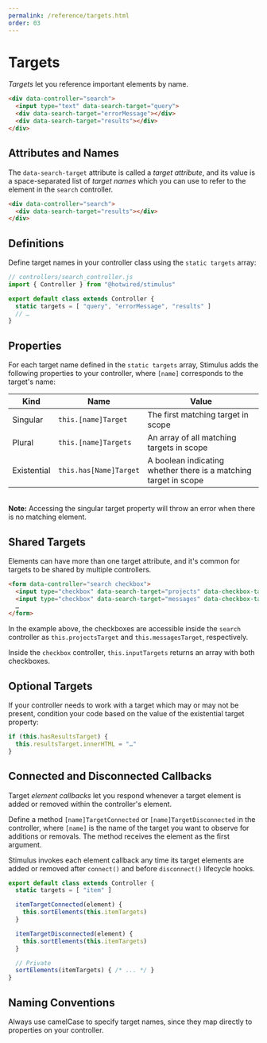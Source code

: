 ```yaml
---
permalink: /reference/targets.html
order: 03
---
```


# Targets

_Targets_ let you reference important elements by name.

<meta data-controller="callout" data-callout-text-value="search.query">
<meta data-controller="callout" data-callout-text-value="search.errorMessage">
<meta data-controller="callout" data-callout-text-value="search.results">

```html
<div data-controller="search">
  <input type="text" data-search-target="query">
  <div data-search-target="errorMessage"></div>
  <div data-search-target="results"></div>
</div>
```

## Attributes and Names

The `data-search-target` attribute is called a _target attribute_, and its value is a space-separated list of _target names_ which you can use to refer to the element in the `search` controller.

<meta data-controller="callout" data-callout-text-value="search">
<meta data-controller="callout" data-callout-text-value="results">

```html
<div data-controller="s​earch">
  <div data-search-target="results"></div>
</div>
```

## Definitions

Define target names in your controller class using the `static targets` array:

```js
// controllers/search_controller.js
import { Controller } from "@hotwired/stimulus"

export default class extends Controller {
  static targets = [ "query", "errorMessage", "results" ]
  // …
}
```

## Properties

For each target name defined in the `static targets` array, Stimulus adds the following properties to your controller, where `[name]` corresponds to the target's name:

Kind        | Name                   | Value
----------- | ---------------------- | -----
Singular    | `this.[name]Target`    | The first matching target in scope
Plural      | `this.[name]Targets`   | An array of all matching targets in scope
Existential | `this.has[Name]Target` | A boolean indicating whether there is a matching target in scope

<br>**Note:** Accessing the singular target property will throw an error when there is no matching element.

## Shared Targets

Elements can have more than one target attribute, and it's common for targets to be shared by multiple controllers.

<meta data-controller="callout" data-callout-text-value="data-search-target=&quot;projects&quot;">
<meta data-controller="callout" data-callout-text-value="data-search-target=&quot;messages&quot;">
<meta data-controller="callout" data-callout-text-value="data-checkbox-target=&quot;input&quot;">

```html
<form data-controller="search checkbox">
  <input type="checkbox" data-search-target="projects" data-checkbox-target="input">
  <input type="checkbox" data-search-target="messages" data-checkbox-target="input">
  …
</form>
```

In the example above, the checkboxes are accessible inside the `search` controller as `this.projectsTarget` and `this.messagesTarget`, respectively.

Inside the `checkbox` controller, `this.inputTargets` returns an array with both checkboxes.

## Optional Targets

If your controller needs to work with a target which may or may not be present, condition your code based on the value of the existential target property:

```js
if (this.hasResultsTarget) {
  this.resultsTarget.innerHTML = "…"
}
```

## Connected and Disconnected Callbacks

Target _element callbacks_ let you respond whenever a target element is added or
removed within the controller's element.

Define a method `[name]TargetConnected` or `[name]TargetDisconnected` in the controller, where `[name]` is the name of the target you want to observe for additions or removals. The method receives the element as the first argument.

Stimulus invokes each element callback any time its target elements are added or removed after `connect()` and before `disconnect()` lifecycle hooks.

```js
export default class extends Controller {
  static targets = [ "item" ]

  itemTargetConnected(element) {
    this.sortElements(this.itemTargets)
  }

  itemTargetDisconnected(element) {
    this.sortElements(this.itemTargets)
  }

  // Private
  sortElements(itemTargets) { /* ... */ }
}
```

## Naming Conventions

Always use camelCase to specify target names, since they map directly to properties on your controller.
